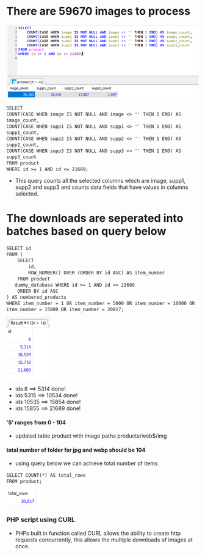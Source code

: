 # There are 59670 images to process

![alt text](query.png)

```
SELECT
COUNT(CASE WHEN image IS NOT NULL AND image <> '' THEN 1 END) AS image_count,
COUNT(CASE WHEN supp1 IS NOT NULL AND supp1 <> '' THEN 1 END) AS supp1_count,
COUNT(CASE WHEN supp2 IS NOT NULL AND supp2 <> '' THEN 1 END) AS supp2_count,
COUNT(CASE WHEN supp3 IS NOT NULL AND supp3 <> '' THEN 1 END) AS supp3_count
FROM product
WHERE id >= 1 AND id <= 21689;
```

- This query counts all the selected columns which are image, supp1, supp2 and supp3 and counts data fields that have values in columns selected.

# The downloads are seperated into batches based on query below

```
SELECT id
FROM (
    SELECT
        id,
        ROW_NUMBER() OVER (ORDER BY id ASC) AS item_number
    FROM product
   dummy_database WHERE id >= 1 AND id <= 21689
    ORDER BY id ASC
) AS numbered_products
WHERE item_number = 1 OR item_number = 5000 OR item_number = 10000 OR item_number = 15000 OR item_number = 20817;

```

![alt text](query2.png)

- ids 8 ==> 5314 done!    
- ids 5315 ==> 10534 done!
- ids 10535 ==> 15854 done!
- ids 15855 ==> 21689 done!

#### '$' ranges from 0 - 104

- updated table product with image paths products/web$/img

#### total number of folder for jpg and webp should be 104

- using query below we can achieve total number of items
```
SELECT COUNT(*) AS total_rows
FROM product;
```
![alt text](query3.png)

### PHP script using CURL

- PHPs built in function called CURL allows the ability to create http requests concurrently, this allows the multiple downloads of images at once.
